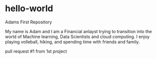 # hello-world
Adams First Repository

My name is Adam and I am a Financial anlayst trying to transition into the world of Machine learning, Data Scientists and cloud computing. I enjoy playing volleball, hiking, and spending time with friends and family.

pull request #1 from 1st project
